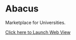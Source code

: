 # Abacus
Marketplace for Universities. 

[Click here to Launch Web View](https://prasilkoirala.github.io/Abacus/)
